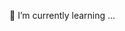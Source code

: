 🌱 I’m currently learning ...
  

<!---
deadboner/deadboner is a ✨ special ✨ repository because its `README.md` (this file) appears on your GitHub profile.
You can click the Preview link to take a look at your changes.
--->
